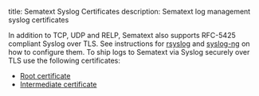 title: Sematext Syslog Certificates
description: Sematext log management syslog certificates

In addition to TCP, UDP and RELP, Sematext also supports RFC-5425 compliant Syslog over TLS.
See instructions for [rsyslog](rsyslog) and [syslog-ng](syslog-ng) on how to configure them.
To ship logs to Sematext via Syslog securely over TLS use the following certificates:

* [Root certificate](https://apps.sematext.com/cert/DigiCert_Global_Root_CA.pem)
* [Intermediate certificate](https://apps.sematext.com/cert/DigiCertCA.pem)
